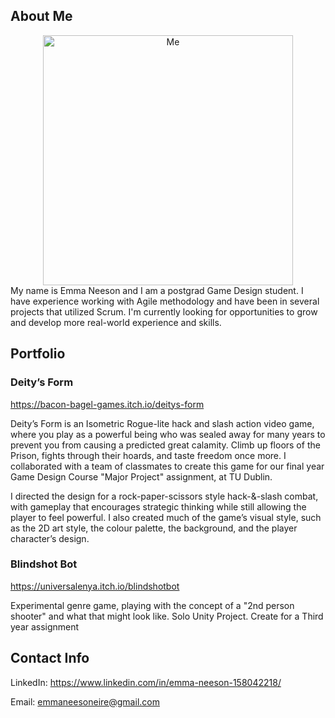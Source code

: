 ## About Me
<div align="center">
  <img src="./docs/images/Photo.jpg" alt="Me" title="Me" width="400" height="400"/>
</div>
My name is Emma Neeson and I am a postgrad Game Design student. I have experience working with Agile methodology and have been in several projects that utilized Scrum. I'm currently looking for opportunities to grow and develop more real-world experience and skills.

## Portfolio

### Deity’s Form

https://bacon-bagel-games.itch.io/deitys-form

Deity’s Form is an Isometric Rogue-lite hack and slash action video game, where you play as a powerful being who was sealed away for many years to prevent you from causing a predicted great calamity. Climb up floors of the Prison, fights through their hoards, and taste freedom once more. I collaborated with a team of classmates to create this game for our final year Game Design Course "Major Project" assignment, at TU Dublin. 

I directed the design for a rock-paper-scissors style hack-&-slash combat, with gameplay that encourages strategic thinking while still allowing the player to feel powerful. I also created much of the game’s visual style, such as the 2D art style, the colour palette, the background, and the player character’s design. 

### Blindshot Bot

https://universalenya.itch.io/blindshotbot

Experimental genre game, playing with the concept of a "2nd person shooter" and what that might look like. Solo Unity Project. Create for a Third year assignment 

## Contact Info

LinkedIn: https://www.linkedin.com/in/emma-neeson-158042218/

Email: emmaneesoneire@gmail.com
